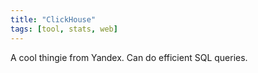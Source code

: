 ```yaml
---
title: "ClickHouse"
tags: [tool, stats, web]
---
```


A cool thingie from Yandex. Can do efficient SQL queries.
